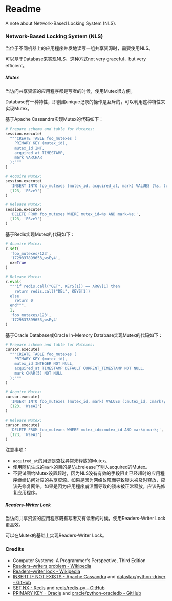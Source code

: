 # Readme
A note about Network-Based Locking System (NLS).

### Network-Based Locking System (NLS)

当位于不同机器上的应用程序并发地读写一组共享资源时，需要使用NLS。

可以基于Database来实现NLS，这种方式not very graceful，but very efficient。

##### Mutex

当访问共享资源的应用程序都是写者的时候，使用Mutex很方便。

Database有一种特性，即创建unique记录的操作是互斥的，可以利用这种特性来实现Mutex。

基于Apache Cassandra实现Mutex的代码如下：
```python
# Prepare schema and table for Mutexes:
session.execute(
  """CREATE TABLE foo_mutexes (
    PRIMARY KEY (mutex_id),
    mutex_id INT,
    acquired_at TIMESTAMP,
    mark VARCHAR
  );"""
)

# Acquire Mutex:
session.execute(
  'INSERT INTO foo_mutexes (mutex_id, acquired_at, mark) VALUES (%s, toTimestamp(now()), %s) IF NOT EXISTS;',
  [123, 'FSzeY']
)

# Release Mutex:
session.execute(
  'DELETE FROM foo_mutexes WHERE mutex_id=%s AND mark=%s;',
  [123, 'FSzeY']
)
```

基于Redis实现Mutex的代码如下：
```python
# Acquire Mutex:
r.set(
  'foo_mutexes/123',
  '1729837899653,wsEy4',
  nx=True
)

# Release Mutex:
r.eval(
  """if redis.call("GET", KEYS[1]) == ARGV[1] then
    return redis.call("DEL", KEYS[1])
  else
    return 0
  end""",
  1,
  'foo_mutexes/123',
  '1729837899653,wsEy4'
)
```

基于Oracle Database或Oracle In-Memory Database实现Mutex的代码如下：
```python
# Prepare schema and table for Mutexes:
cursor.execute(
  """CREATE TABLE foo_mutexes (
    PRIMARY KEY (mutex_id),
    mutex_id INTEGER NOT NULL,
    acquired_at TIMESTAMP DEFAULT CURRENT_TIMESTAMP NOT NULL,
    mark CHAR(5) NOT NULL
  );"""
)

# Acquire Mutex:
cursor.execute(
  'INSERT INTO foo_mutexes (mutex_id, mark) VALUES (:mutex_id, :mark);',
  [123, 'WseAI']
)

# Release Mutex:
cursor.execute(
  'DELETE FROM foo_mutexes WHERE mutex_id=:mutex_id AND mark=:mark;',
  [123, 'WseAI']
)
```

注意事项：
- `acquired_at`的用途是查找异常未释放的Mutex。
- 使用随机生成的`mark`的目的是防止release了别人acquired的Mutex。
- 不要试图给Mutex设置超时，因为NLS没有有效的手段阻止已经超时的应用程序继续访问对应的共享资源。如果是因为网络故障而导致锁未被及时释放，应该先修复网络。如果是因为应用程序崩溃而导致的锁未被正常释放，应该先修复应用程序。

##### Readers-Writer Lock

当访问共享资源的应用程序既有写者又有读者的时候，使用Readers-Writer Lock更高效。

可以在Mutex的基础上实现Readers-Writer Lock。

### Credits
- Computer Systems: A Programmer's Perspective, Third Edition
- [Readers–writers problem - Wikipedia](https://en.wikipedia.org/wiki/Readers-writers_problem)
- [Readers–writer lock - Wikipedia](https://en.wikipedia.org/wiki/Readers–writer_lock)
- [INSERT IF NOT EXISTS - Apache Cassandra](https://cassandra.apache.org/doc/latest/cassandra/developing/cql/dml.html#insert-statement) and [datastax/python-driver - GitHub](https://github.com/datastax/python-driver)
- [SET NX - Redis](https://redis.io/docs/latest/commands/set/) and [redis/redis-py - GitHub](https://github.com/redis/redis-py)
- [PRIMARY KEY - Oracle](https://docs.oracle.com/en/database/oracle/oracle-database/23/sqlrf/constraint.html) and [oracle/python-oracledb - GitHub](https://github.com/oracle/python-oracledb/)
